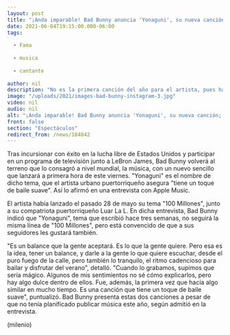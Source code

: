 ```yaml
---
layout: post
title: "¡Anda imparable! Bad Bunny anuncia 'Yonaguni', su nueva canción; cuándo se estrena"
date: 2021-06-04T19:15:00.000-06:00
tags:
  
  - Fama
  
  - musica
  
  - cantante
  
author: nil
description: "No es la primera canción del año para el artista, pues había lanzado el pasado 28 de mayo el tema 100 Millones, junto a su compatriota puertorriqueño Luar La L. "
image: "/uploads/2021/images-bad-bunny-instagram-3.jpg"
video: nil
audio: nil
alt: "¡Anda imparable! Bad Bunny anuncia 'Yonaguni', su nueva canción; cuándo se estrena"
front: false
section: "Espectáculos"
redirect_from: /news/184842
---
```


Tras incursionar con éxito en la lucha libre de Estados Unidos y participar en un programa de televisión junto a LeBron James, Bad Bunny volverá al terreno que lo consagró a nivel mundial, la música, con un nuevo sencillo que lanzará a primera hora de este viernes.  "Yonaguni" es el nombre de dicho tema, que el artista urbano puertorriqueño asegura "tiene un toque de baile suave". Así lo afirmó en una entrevista con Apple Music.  

El artista había lanzado el pasado 28 de mayo su tema "100 Millones", junto a su compatriota puertorriqueño Luar La L. En dicha entrevista, Bad Bunny indicó que "Yonaguni", tema que escribió hace tres semanas, no seguirá la misma línea de "100 Millones", pero está convencido de que a sus seguidores les gustará también. 

"Es un balance que la gente aceptará. Es lo que la gente quiere. Pero esa es la idea, tener un balance, y darle a la gente lo que quiere escuchar, desde el puro fuego de la calle, pero también lo tranquilo, el ritmo cadencioso para bailar y disfrutar del verano", detalló. "Cuando lo grabamos, supimos que sería mágico. Algunos de mis sentimientos no sé cómo explicarlos, pero hay algo dulce dentro de ellos. Fue, además, la primera vez que hacía algo similar en mucho tiempo. Es una canción que tiene un toque de baile suave", puntualizó. 
Bad Bunny presenta estas dos canciones a pesar de que no tenía planificado publicar música este año, según admitió en la entrevista. 

(milenio)